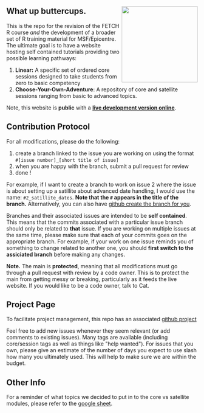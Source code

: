 ## What up buttercups. <img src='www/llama.svg' align='right' alt='' width='200' />
This is the repo for the revision of the FETCH R course *and* the development of a broader set of R training material for MSF/Epicentre. The ultimate goal is to have a website hosting self contained tutorials providing two possible learning pathways:
1. **Linear:** A specific set of ordered core sessions designed to take students from zero to basic competency
2. **Choose-Your-Own-Adventure**: A repository of core and satellite sessions ranging from basic to advanced topics.

Note, this website is **public** with a **[live development version online](https://epicentre-msf.github.io/repicentre/)**.

## Contribution Protocol
For all modifications, please do the following:
1. create a branch linked to the issue you are working on using the format `#[issue number]_[short title of issue]`
2. when you are happy with the branch, submit a pull request for review
3. done !

 For example, if I want to create a branch to work on issue 2 where the issue is about setting up a satillite about advanced date handling, I would use the name: `#2_satillite_dates`. **Note that the `#` appears in the title of the branch.** Alternatively, you can also have [github create the branch for you](https://docs.github.com/en/issues/tracking-your-work-with-issues/using-issues/creating-a-branch-for-an-issue).

Branches and their associated issues are intended to be **self contained**. This means that the commits associated with a particular issue branch should only be related to **that** issue. If you are working on multiple issues at the same time, please make sure that each of your commits goes on the appropriate branch. For example, if your work on one issue reminds you of something to change related to another one, you should **first switch to the assiciated branch** before making any changes.

**Note.** The main is **protected**, meaning that all modifications must go through a pull request with review by a code owner. This is to protect the main from getting messy or breaking, particularly as it feeds the live website. If you would like to be a code owner, talk to Cat.

## Project Page
To facilitate project management, this repo has an associated [github project](https://github.com/orgs/epicentre-msf/projects/5/views/6)

Feel free to add new issues whenever they seem relevant (or add comments to existing issues). Many tags are available (including core/session tags as well as things like "help wanted"). For issues that you own, please give an estimate of the number of days you expect to use slash how many you ultimately used. This will help to make sure we are within the budget.


## Other Info
For a reminder of what topics we decided to put in to the core vs satellite modules, please refer to the [google sheet](https://docs.google.com/spreadsheets/d/1oqAkFwQVuDzfRouxglN-UT9RMDzl7TLfD5_g0ayPhZU/edit?gid=0#gid=0).
